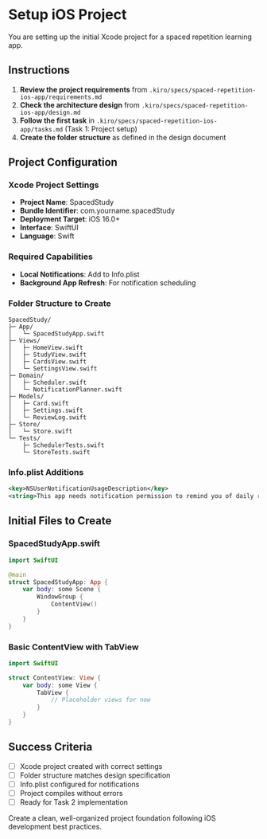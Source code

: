 # Setup iOS Project

You are setting up the initial Xcode project for a spaced repetition learning app.

## Instructions

1. **Review the project requirements** from `.kiro/specs/spaced-repetition-ios-app/requirements.md`
2. **Check the architecture design** from `.kiro/specs/spaced-repetition-ios-app/design.md`
3. **Follow the first task** in `.kiro/specs/spaced-repetition-ios-app/tasks.md` (Task 1: Project setup)
4. **Create the folder structure** as defined in the design document

## Project Configuration

### Xcode Project Settings
- **Project Name**: SpacedStudy
- **Bundle Identifier**: com.yourname.spacedStudy
- **Deployment Target**: iOS 16.0+
- **Interface**: SwiftUI
- **Language**: Swift

### Required Capabilities
- **Local Notifications**: Add to Info.plist
- **Background App Refresh**: For notification scheduling

### Folder Structure to Create
```
SpacedStudy/
├─ App/
│   └─ SpacedStudyApp.swift
├─ Views/
│   ├─ HomeView.swift
│   ├─ StudyView.swift  
│   ├─ CardsView.swift
│   └─ SettingsView.swift
├─ Domain/
│   ├─ Scheduler.swift
│   └─ NotificationPlanner.swift
├─ Models/
│   ├─ Card.swift
│   ├─ Settings.swift
│   └─ ReviewLog.swift
├─ Store/
│   └─ Store.swift
└─ Tests/
    ├─ SchedulerTests.swift
    └─ StoreTests.swift
```

### Info.plist Additions
```xml
<key>NSUserNotificationUsageDescription</key>
<string>This app needs notification permission to remind you of daily reviews.</string>
```

## Initial Files to Create

### SpacedStudyApp.swift
```swift
import SwiftUI

@main
struct SpacedStudyApp: App {
    var body: some Scene {
        WindowGroup {
            ContentView()
        }
    }
}
```

### Basic ContentView with TabView
```swift
import SwiftUI

struct ContentView: View {
    var body: some View {
        TabView {
            // Placeholder views for now
        }
    }
}
```

## Success Criteria

- [ ] Xcode project created with correct settings
- [ ] Folder structure matches design specification
- [ ] Info.plist configured for notifications
- [ ] Project compiles without errors
- [ ] Ready for Task 2 implementation

Create a clean, well-organized project foundation following iOS development best practices.